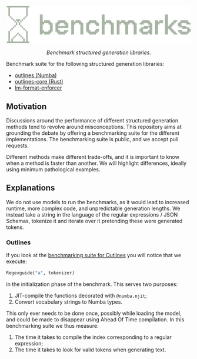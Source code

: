 <div align="center" style="margin-bottom: 1em;">

<img src="./docs/assets/images/logo.png" alt="Outlines-core Logo" width=500></img>

*Benchmark structured generation libraries.*
</div>

Benchmark suite for the following structured generation libraries:

- [outlines (Numba)](https://github.com/dottxt-ai/outlines)
- [outlines-core (Rust)](https://github.com/dottxt-ai/outlines-core)
- [lm-format-enforcer](https://github.com/noamgat/lm-format-enforcer)


## Motivation

Discussions around the performance of different structured generation methods tend to revolve around misconceptions. This repository aims at grounding the debate by offering a benchmarking suite for the different implementations. The benchmarking suite is public, and we accept pull requests.

Different methods make different trade-offs, and it is important to know when a method is faster than another. We will highlight differences, ideally using minimum pathological examples.


## Explanations

We do not use models to run the benchmarks, as it would lead to increased runtime, more complex code, and unpredictable generation lengths. We instead take a string in the language of the regular expressions / JSON Schemas, tokenize it and iterate over it pretending these were generated tokens.

### Outlines

If you look at the [benchmarking suite for Outlines](https://github.com/outlines-dev/benchmarks/blob/main/src/outlines.py) you will notice that we execute:

``` python
Regexguide("a", tokenizer)
```

in the initialization phase of the benchmark. This serves two purposes:

1. JIT-compile the functions decorated with `@numba.njit`;
2. Convert vocabulary strings to Numba types.

This only ever needs to be done once, possibly while loading the model, and could be made to disappear using Ahead Of Time compilation. In this benchmarking suite we thus measure:

1. The time it takes to compile the index corresponding to a regular expression;
2. The time it takes to look for valid tokens when generating text.
